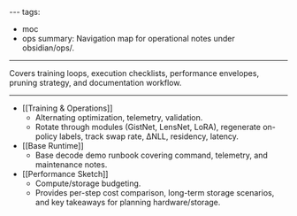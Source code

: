 [](Performance%20Sketch.md)[](Training%20&%20Operations.md)---
tags:
  - moc
  - ops
summary: Navigation map for operational notes under obsidian/ops/.
---
Covers training loops, execution checklists, performance envelopes, pruning strategy, and documentation workflow.

---

- [[Training & Operations]]
    - Alternating optimization, telemetry, validation.
    - Rotate through modules (GistNet, LensNet, LoRA), regenerate on-policy labels, track swap rate, ΔNLL, residency, latency.
- [[Base Runtime]]
    - Base decode demo runbook covering command, telemetry, and maintenance notes.
- [[Performance Sketch]]
    - Compute/storage budgeting.
    - Provides per-step cost comparison, long-term storage scenarios, and key takeaways for planning hardware/storage.
